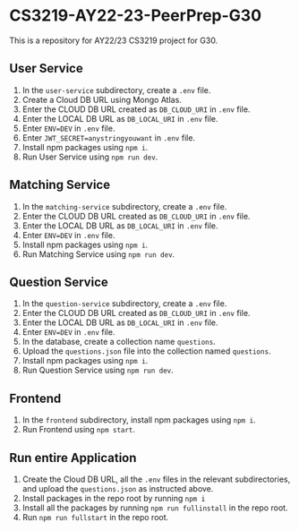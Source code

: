 # CS3219-AY22-23-PeerPrep-G30

This is a repository for AY22/23 CS3219 project for G30.

## User Service

1. In the `user-service` subdirectory, create a `.env` file.
2. Create a Cloud DB URL using Mongo Atlas.
3. Enter the CLOUD DB URL created as `DB_CLOUD_URI` in `.env` file.
4. Enter the LOCAL DB URL as `DB_LOCAL_URI` in `.env` file.
5. Enter `ENV=DEV` in `.env` file.
6. Enter `JWT_SECRET=anystringyouwant` in `.env` file.
7. Install npm packages using `npm i`.
8. Run User Service using `npm run dev`.

## Matching Service

1. In the `matching-service` subdirectory, create a `.env` file.
2. Enter the CLOUD DB URL created as `DB_CLOUD_URI` in `.env` file.
3. Enter the LOCAL DB URL as `DB_LOCAL_URI` in `.env` file.
4. Enter `ENV=DEV` in `.env` file.
5. Install npm packages using `npm i`.
6. Run Matching Service using `npm run dev`.

## Question Service

1. In the `question-service` subdirectory, create a `.env` file.
2. Enter the CLOUD DB URL created as `DB_CLOUD_URI` in `.env` file.
3. Enter the LOCAL DB URL as `DB_LOCAL_URI` in `.env` file.
4. Enter `ENV=DEV` in `.env` file.
5. In the database, create a collection name `questions`.
6. Upload the `questions.json` file into the collection named `questions`.
7. Install npm packages using `npm i`.
8. Run Question Service using `npm run dev`.

## Frontend

1. In the `frontend` subdirectory, install npm packages using `npm i`.
2. Run Frontend using `npm start`.

## Run entire Application
1. Create the Cloud DB URL, all the `.env` files in the relevant subdirectories, and upload the `questions.json` as instructed above.
2. Install packages in the repo root by running `npm i`
3. Install all the packages by running `npm run fullinstall` in the repo root.
4. Run `npm run fullstart` in the repo root.
